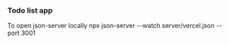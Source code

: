 ### Todo list app

To open json-server locally
npx json-server --watch server/vercel.json --port 3001